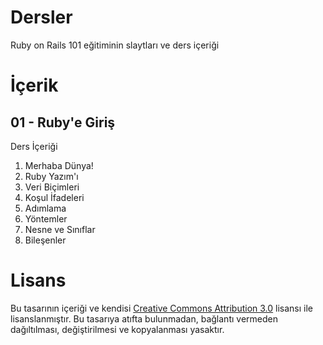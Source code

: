# Dersler
Ruby on Rails 101 eğitiminin slaytları ve ders içeriği

# İçerik

## 01 - Ruby'e Giriş

Ders İçeriği



1. Merhaba Dünya!
2. Ruby Yazım'ı
3. Veri Biçimleri
4. Koşul İfadeleri
6. Adımlama
7. Yöntemler
8. Nesne ve Sınıflar
9. Bileşenler


# Lisans
 
Bu tasarının içeriği ve kendisi [Creative Commons Attribution 3.0](https://creativecommons.org/licenses/by/3.0/legalcode) lisansı ile lisanslanmıştır. Bu tasarıya atıfta bulunmadan, bağlantı vermeden dağıltılması, değiştirilmesi ve kopyalanması yasaktır. 
